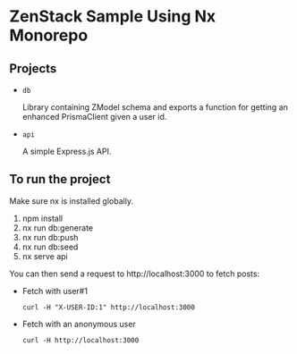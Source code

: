 # ZenStack Sample Using Nx Monorepo

## Projects

- `db`

  Library containing ZModel schema and exports a function for getting an enhanced PrismaClient given a user id.

- `api`

  A simple Express.js API.

## To run the project

Make sure nx is installed globally.

1. npm install
2. nx run db:generate
3. nx run db:push
4. nx run db:seed
5. nx serve api

You can then send a request to http://localhost:3000 to fetch posts:

- Fetch with user#1

  ```
  curl -H "X-USER-ID:1" http://localhost:3000
  ```

- Fetch with an anonymous user

  ```
  curl -H http://localhost:3000
  ```
